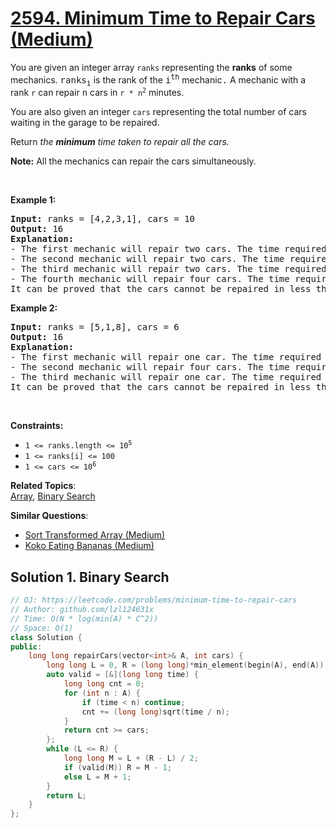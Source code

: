 # [2594. Minimum Time to Repair Cars (Medium)](https://leetcode.com/problems/minimum-time-to-repair-cars)

<p>You are given an integer array <code>ranks</code> representing the <strong>ranks</strong> of some mechanics. <font face="monospace">ranks<sub>i</sub></font> is the rank of the <font face="monospace">i<sup>th</sup></font> mechanic<font face="monospace">.</font> A mechanic with a rank <code>r</code> can repair <font face="monospace">n</font> cars in <code>r * n<sup>2</sup></code> minutes.</p>
<p>You are also given an integer <code>cars</code> representing the total number of cars waiting in the garage to be repaired.</p>
<p>Return <em>the <strong>minimum</strong> time taken to repair all the cars.</em></p>
<p><strong>Note:</strong> All the mechanics can repair the cars simultaneously.</p>
<p>&nbsp;</p>
<p><strong class="example">Example 1:</strong></p>
<pre><strong>Input:</strong> ranks = [4,2,3,1], cars = 10
<strong>Output:</strong> 16
<strong>Explanation:</strong> 
- The first mechanic will repair two cars. The time required is 4 * 2 * 2 = 16 minutes.
- The second mechanic will repair two cars. The time required is 2 * 2 * 2 = 8 minutes.
- The third mechanic will repair two cars. The time required is 3 * 2 * 2 = 12 minutes.
- The fourth mechanic will repair four cars. The time required is 1 * 4 * 4 = 16 minutes.
It can be proved that the cars cannot be repaired in less than 16 minutes.​​​​​
</pre>
<p><strong class="example">Example 2:</strong></p>
<pre><strong>Input:</strong> ranks = [5,1,8], cars = 6
<strong>Output:</strong> 16
<strong>Explanation:</strong> 
- The first mechanic will repair one car. The time required is 5 * 1 * 1 = 5 minutes.
- The second mechanic will repair four cars. The time required is 1 * 4 * 4 = 16 minutes.
- The third mechanic will repair one car. The time required is 8 * 1 * 1 = 8 minutes.
It can be proved that the cars cannot be repaired in less than 16 minutes.​​​​​
</pre>
<p>&nbsp;</p>
<p><strong>Constraints:</strong></p>
<ul>
	<li><code>1 &lt;= ranks.length &lt;= 10<sup>5</sup></code></li>
	<li><code>1 &lt;= ranks[i] &lt;= 100</code></li>
	<li><code>1 &lt;= cars &lt;= 10<sup>6</sup></code></li>
</ul>

**Related Topics**:  
[Array](https://leetcode.com/tag/array/), [Binary Search](https://leetcode.com/tag/binary-search/)

**Similar Questions**:
* [Sort Transformed Array (Medium)](https://leetcode.com/problems/sort-transformed-array/)
* [Koko Eating Bananas (Medium)](https://leetcode.com/problems/koko-eating-bananas/)

## Solution 1. Binary Search

```cpp
// OJ: https://leetcode.com/problems/minimum-time-to-repair-cars
// Author: github.com/lzl124631x
// Time: O(N * log(min(A) * C^2))
// Space: O(1)
class Solution {
public:
    long long repairCars(vector<int>& A, int cars) {
        long long L = 0, R = (long long)*min_element(begin(A), end(A)) * cars * cars;
        auto valid = [&](long long time) {
            long long cnt = 0;
            for (int n : A) {
                if (time < n) continue;
                cnt += (long long)sqrt(time / n);
            }
            return cnt >= cars;
        };
        while (L <= R) {
            long long M = L + (R - L) / 2;
            if (valid(M)) R = M - 1;
            else L = M + 1;
        }
        return L;
    }
};
```